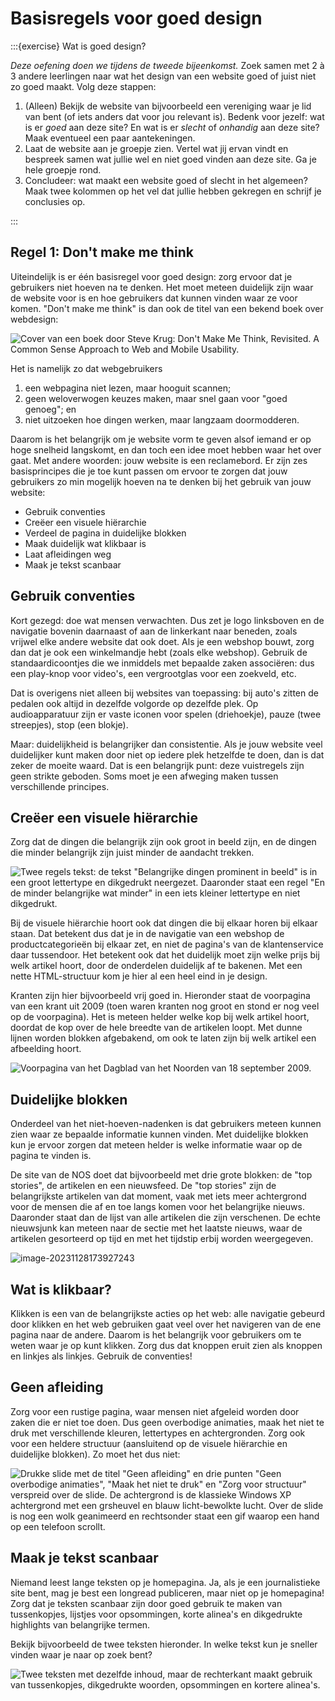 # Basisregels voor goed design

:::{exercise} Wat is goed design?

*Deze oefening doen we tijdens de tweede bijeenkomst.* Zoek samen met 2 à 3 andere leerlingen naar wat het design van een website goed of juist niet zo goed maakt. Volg deze stappen:

1. (Alleen) Bekijk de website van bijvoorbeeld een vereniging waar je lid van bent (of iets anders dat voor jou relevant is). Bedenk voor jezelf: wat is er *goed* aan deze site? En wat is er *slecht* of *onhandig* aan deze site? Maak eventueel een paar aantekeningen.
2. Laat de website aan je groepje zien. Vertel wat jij ervan vindt en bespreek samen wat jullie wel en niet goed vinden aan deze site. Ga je hele groepje rond.
3. Concludeer: wat maakt een website goed of slecht in het algemeen? Maak twee kolommen op het vel dat jullie hebben gekregen en schrijf je conclusies op.

:::

## Regel 1: Don't make me think

Uiteindelijk is er één basisregel voor goed design: zorg ervoor dat je gebruikers niet hoeven na te denken. Het moet meteen duidelijk zijn waar de website voor is en hoe gebruikers dat kunnen vinden waar ze voor komen. "Don't make me think" is dan ook de titel van een bekend boek over webdesign:

![Cover van een boek door Steve Krug: Don't Make Me Think, Revisited. A Common Sense Approach to Web and Mobile Usability.](../assets/basisregels/dont_make_me_think.png)

Het is namelijk zo dat webgebruikers

1. een webpagina niet lezen, maar hooguit scannen;
2. geen weloverwogen keuzes maken, maar snel gaan voor "goed genoeg"; en
3. niet uitzoeken hoe dingen werken, maar langzaam doormodderen.

Daarom is het belangrijk om je website vorm te geven alsof iemand er op hoge snelheid langskomt, en dan toch een idee moet hebben waar het over gaat. Met andere woorden: jouw website is een reclamebord. Er zijn zes basisprincipes die je toe kunt passen om ervoor te zorgen dat jouw gebruikers zo min mogelijk hoeven na te denken bij het gebruik van jouw website:

- Gebruik conventies
- Creëer een visuele hiërarchie
- Verdeel de pagina in duidelijke blokken
- Maak duidelijk wat klikbaar is
- Laat afleidingen weg
- Maak je tekst scanbaar

## Gebruik conventies

Kort gezegd: doe wat mensen verwachten. Dus zet je logo linksboven en de navigatie bovenin daarnaast of aan de linkerkant naar beneden, zoals vrijwel elke andere website dat ook doet. Als je een webshop bouwt, zorg dan dat je ook een winkelmandje hebt (zoals elke webshop). Gebruik de standaardicoontjes die we inmiddels met bepaalde zaken associëren: dus een play-knop voor video's, een vergrootglas voor een zoekveld, etc.

Dat is overigens niet alleen bij websites van toepassing: bij auto's zitten de pedalen ook altijd in dezelfde volgorde op dezelfde plek. Op audioapparatuur zijn er vaste iconen voor spelen (driehoekje), pauze (twee streepjes), stop (een blokje).

Maar: duidelijkheid is belangrijker dan consistentie. Als je jouw website veel duidelijker kunt maken door niet op iedere plek hetzelfde te doen, dan is dat zeker de moeite waard. Dat is een belangrijk punt: deze vuistregels zijn geen strikte geboden. Soms moet je een afweging maken tussen verschillende principes.

## Creëer een visuele hiërarchie

Zorg dat de dingen die belangrijk zijn ook groot in beeld zijn, en de dingen die minder belangrijk zijn juist minder de aandacht trekken.

![Twee regels tekst: de tekst "Belangrijke dingen prominent in beeld" is in een groot lettertype en dikgedrukt neergezet. Daaronder staat een regel "En de minder belangrijke wat minder" in een iets kleiner lettertype en niet dikgedrukt.](../assets/basisregels/image-20231128172451386.png)

Bij de visuele hiërarchie hoort ook dat dingen die bij elkaar horen bij elkaar staan. Dat betekent dus dat je in de navigatie van een webshop de productcategorieën bij elkaar zet, en niet de pagina's van de klantenservice daar tussendoor. Het betekent ook dat het duidelijk moet zijn welke prijs bij welk artikel hoort, door de onderdelen duidelijk af te bakenen. Met een nette HTML-structuur kom je hier al een heel eind in je design.

Kranten zijn hier bijvoorbeeld vrij goed in. Hieronder staat de voorpagina van een krant uit 2009 (toen waren kranten nog groot en stond er nog veel op de voorpagina). Het is meteen helder welke kop bij welk artikel hoort, doordat de kop over de hele breedte van de artikelen loopt. Met dunne lijnen worden blokken afgebakend, om ook te laten zijn bij welk artikel een afbeelding hoort.

![Voorpagina van het Dagblad van het Noorden van 18 september 2009.](../assets/basisregels/image-20231128173408508.png)

## Duidelijke blokken

Onderdeel van het niet-hoeven-nadenken is dat gebruikers meteen kunnen zien waar ze bepaalde informatie kunnen vinden. Met duidelijke blokken kun je ervoor zorgen dat meteen helder is welke informatie waar op de pagina te vinden is.

De site van de NOS doet dat bijvoorbeeld met drie grote blokken: de "top stories", de artikelen en een nieuwsfeed. De "top stories" zijn de belangrijkste artikelen van dat moment, vaak met iets meer achtergrond voor de mensen die af en toe langs komen voor het belangrijke nieuws. Daaronder staat dan de lijst van alle artikelen die zijn verschenen. De echte nieuwsjunk kan meteen naar de sectie met het laatste nieuws, waar de artikelen gesorteerd op tijd en met het tijdstip erbij worden weergegeven.

![image-20231128173927243](../assets/basisregels/image-20231128173927243.png)

## Wat is klikbaar?

Klikken is een van de belangrijkste acties op het web: alle navigatie gebeurd door klikken en het web gebruiken gaat veel over het navigeren van de ene pagina naar de andere. Daarom is het belangrijk voor gebruikers om te weten waar je op kunt klikken. Zorg dus dat knoppen eruit zien als knoppen en linkjes als linkjes. Gebruik de conventies!

## Geen afleiding

Zorg voor een rustige pagina, waar mensen niet afgeleid worden door zaken die er niet toe doen. Dus geen overbodige animaties, maak het niet te druk met verschillende kleuren, lettertypes en achtergronden. Zorg ook voor een heldere structuur (aansluitend op de visuele hiërarchie en duidelijke blokken). Zo moet het dus niet:

![Drukke slide met de titel "Geen afleiding" en drie punten "Geen overbodige animaties", "Maak het niet te druk" en "Zorg voor structuur" verspreid over de slide. De achtergrond is de klassieke Windows XP achtergrond met een grsheuvel en blauw licht-bewolkte lucht. Over de slide is nog een wolk geanimeerd en rechtsonder staat een gif waarop een hand op een telefoon scrollt.](../assets/basisregels/image-20231128174525260.png)

## Maak je tekst scanbaar

Niemand leest lange teksten op je homepagina. Ja, als je een journalistieke site bent, mag je best een longread publiceren, maar niet op je homepagina! Zorg dat je teksten scanbaar zijn door goed gebruik te maken van tussenkopjes, lijstjes voor opsommingen, korte alinea's en dikgedrukte highlights van belangrijke termen.

Bekijk bijvoorbeeld de twee teksten hieronder. In welke tekst kun je sneller vinden waar je naar op zoek bent?

![Twee teksten met dezelfde inhoud, maar de rechterkant maakt gebruik van tussenkopjes, dikgedrukte woorden, opsommingen en kortere alinea's.](../assets/basisregels/image-20231128175053362.png)
